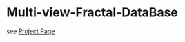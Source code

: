 # Multi-view-Fractal-DataBase
see [Project Page](https://ryosuke-yamada.github.io/Multi-view-Fractal-DataBase/#)
